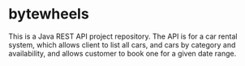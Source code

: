 # bytewheels
This is a Java REST API project repository. The API is for a car rental system, which allows client to list all cars, and  cars by category and availability, and allows customer to book one for a given date range.
